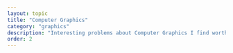 ```yaml
---
layout: topic
title: "Computer Graphics"
category: "graphics"
description: "Interesting problems about Computer Graphics I find worth to share."
order: 2
---
```

